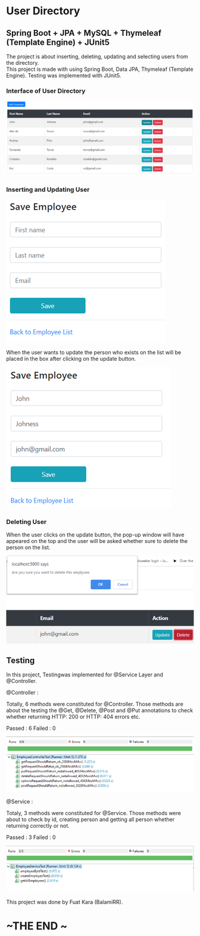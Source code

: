 # User Directory 

## Spring Boot + JPA + MySQL + Thymeleaf (Template Engine) + JUnit5
 
The project is about inserting, deleting, updating and selecting users from the directory.   
This project is made with using Spring Boot, Data JPA, Thymeleaf (Template Engine). 
Testing was implemented with JUnit5.  

### Interface of User Directory
 
![alt text](./EmployeeDirectory.png) 
  
### Inserting and Updating User 
  
![alt text](./Insert.png) 

When the user wants to update the person who exists on the list will be placed in the box after clicking on the update button. 
 
![alt text](./Update.png)


### Deleting User

When the user clicks on the update button, the pop-up window will have appeared on the top and the user will be asked whether sure to delete the person on the list.


![alt text](./Delete.png)



## Testing 

In this project, Testingwas implemented for @Service Layer and @Controller.

@Controller :

Totally, 6 methods were constituted for @Controller. Those methods are about the testing the @Get, @Delete, @Post and @Put annotations to check whether returning HTTP: 200 or HTTP: 404 errors etc.

Passed : 6     Failed : 0
 
 ![alt text](./Controller.png)


@Service :

Totaly, 3 methods were constituted for @Service. Those methods were about to check by id, creating person and getting all person whether returning correctly or not.

Passed : 3     Failed : 0

 ![alt text](./ServiceLayer.png)




This project was done by Fuat Kara (BalamiRR).
 

# ~THE END ~
